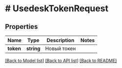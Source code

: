 # # UsedeskTokenRequest

## Properties

Name | Type | Description | Notes
------------ | ------------- | ------------- | -------------
**token** | **string** | Новый токен |

[[Back to Model list]](../../README.md#models) [[Back to API list]](../../README.md#endpoints) [[Back to README]](../../README.md)
